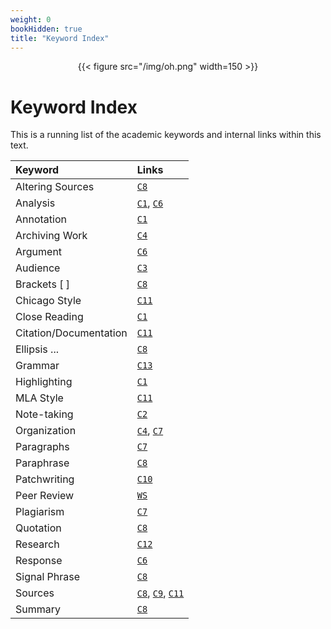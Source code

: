 ```yaml
---
weight: 0
bookHidden: true
title: "Keyword Index"
---
```


<div style="text-align:center">{{< figure src="/img/oh.png" width=150 >}}</div>

# Keyword Index

This is a running list of the academic keywords and internal links within this text.

| Keyword   |    Links     
|:----------|:-------------
| Altering Sources | [`C8`](/resources/open-handbook/chapter-8/)
| Analysis | [`C1`](/resources/open-handbook/chapter-1/), [`C6`](/resources/open-handbook/chapter-6)
| Annotation | [`C1`](/resources/open-handbook//chapter-1/)
| Archiving Work | [`C4`](/resources/open-handbook/chapter-4)
| Argument |  [`C6`](/resources/open-handbook/chapter-6)
| Audience    |[`C3`](/resources/open-handbook/chapter-3)
| Brackets \[ \]|[ `C8`](/resources/open-handbook/chapter-8/)
| Chicago Style |[`C11`](/resources/open-handbook/chapter-11-chi/)
| Close Reading  | [`C1`](/resources/open-handbook/chapter-1/)
| Citation/Documentation|[`C11`](/resources/open-handbook/chapter-11/)
| Ellipsis ... |  [`C8`](/resources/open-handbook/chapter-8/)
| Grammar | [`C13`](/resources/open-handbook/chapter-13/)
| Highlighting | [`C1`](/resources/open-handbook/chapter-1/)
| MLA Style | [`C11`](/resources/open-handbook/chapter-11-mla/)
| Note-taking|[`C2`](/resources/open-handbook/chapter-8/)
| Organization|[`C4`](/resources/open-handbook/chapter-4/), [`C7`](/resources/open-handbook/chapter-7/)
| Paragraphs | [`C7`](/resources/open-handbook/chapter-7/)
| Paraphrase | [`C8`](/resources/open-handbook/chapter-8/)
| Patchwriting|[`C10`](/resources/open-handbook/chapter-7/)
| Peer Review|[`WS`](/courses/workshops/peer-review/)
| Plagiarism|[`C7`](/resources/open-handbook/chapter-7/)
| Quotation|[`C8`](/resources/open-handbook/chapter-8)
| Research|[`C12`](/resources/open-handbook/chapter-12/)
| Response |[`C6`](/resources/open-handbook/chapter-6/)
| Signal Phrase|[`C8`](/resources/open-handbook/chapter-8/)
| Sources|[`C8`](/resources/open-handbook/chapter-8), [`C9`](/resources/open-handbook/chapter-9), [`C11`](/resources/open-handbook/chapter-11/)
| Summary|[`C8`](/resources/open-handbook/chapter-8)
